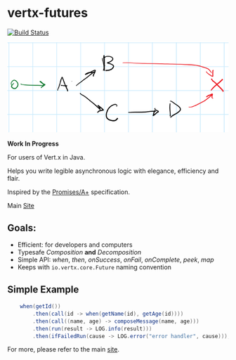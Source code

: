# vertx-futures

[![Build Status](https://travis-ci.org/dazraf/vertx-futures.svg?branch=master)](https://travis-ci.org/dazraf/vertx-futures)

![graph](assets/graph.png)

__Work In Progress__

For users of Vert.x in Java.

Helps you write legible asynchronous logic with elegance, efficiency and flair.

Inspired by the [Promises/A+](https://promisesaplus.com/) specification.

Main [Site](http://www.dazraf.io/vertx-futures/)

## Goals:

* Efficient: for developers and computers
* Typesafe *Composition* **and** *Decomposition*
* Simple API: *when*, *then*, *onSuccess*, *onFail*, *onComplete*, *peek*, *map*
* Keeps with `io.vertx.core.Future` naming convention 

## Simple Example

```java
    when(getId())
        .then(call(id -> when(getName(id), getAge(id))))
        .then(call((name, age) -> composeMessage(name, age)))
        .then(run(result -> LOG.info(result)))
        .then(ifFailedRun(cause -> LOG.error("error handler", cause)));
```

For more, please refer to the main [site](http://www.dazraf.io/vertx-futures/).

